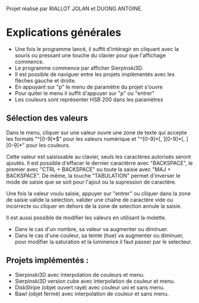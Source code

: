 Projet réalisé par RIALLOT JOLAN et DUONG ANTOINE.

# Explications générales

 - Une fois le programme lancé, il suffit d'intéragir en cliquant avec la souris ou pressant une touche du clavier pour que l'affichage commence.
 - Le programme commence par afficher Sierpinski3D.
 - Il est possible de naviguer entre les projets implémentés avec les flèches gauche et droite.
 - En appuyant sur "p" le menu de paramètre du projet s'ouvre
 - Pour quiter le menu il suffit d'appuyer sur "p" ou "entrer"
 - Les couleurs sont représenter HSB 200 dans les paramètres

## Sélection des valeurs
 Dans le menu, cliquer sur une valeur ouvre une zone de texte qui accepte les formats "\^[0-9]\*$" pour les valeurs numérique et "\^[0-9]\*[, ][0-9]\*[, ][0-9]\*" pour les couleurs.

 Cette valeur est saisissable au clavier, seuls les caractères autorisés seront ajoutés.
 Il est possible d'effacer le dernier caractèrre avec "BACKSPACE", le premier avec "CTRL + BACKSPACE" ou toute la saisie avec "MAJ + BACKSPACE".
 De même, la touche "TABULATION" permet d'inverser le mode de saisie que se soit pour l'ajout ou la supression de caractère.
 
 Une fois la valeur voulu saisie, appuyer sur "entrer" ou cliquer dans la zone de saisie valide la selection, valider une chaîne de caractère vide ou incorrecte ou cliquer en dehors de la zone de selection annule la saisie.

 Il est aussi possible de modifier les valeurs en utilisant la molette.
 - Dans le cas d'un nombre, sa valeur va augmenter ou diminuer.
 - Dans le cas d'une couleur, sa teinte (hue) va augmenter ou diminuer, pour modifier la saturation et la luminence il faut passer par le selecteur.

## Projets implémentés :
 - Sierpinski3D avec interpolation de couleurs et menu.
 - Sierpinski3D version cube avec interpolation de couleur et menu.
 - DiskStripe (objet ouvert rayé) avec couleur uni et sans menu.
 - Bawl (objet fermé) avec interpolation de couleur et sans menu.